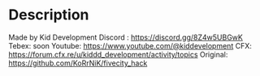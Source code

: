 # Description
Made by Kid Development
Discord : https://discord.gg/8Z4w5UBGwK
Tebex: soon
Youtube: https://www.youtube.com/@kiddevelopment
CFX: https://forum.cfx.re/u/kiddd_development/activity/topics
Original: https://github.com/KoRrNiK/fivecity_hack
